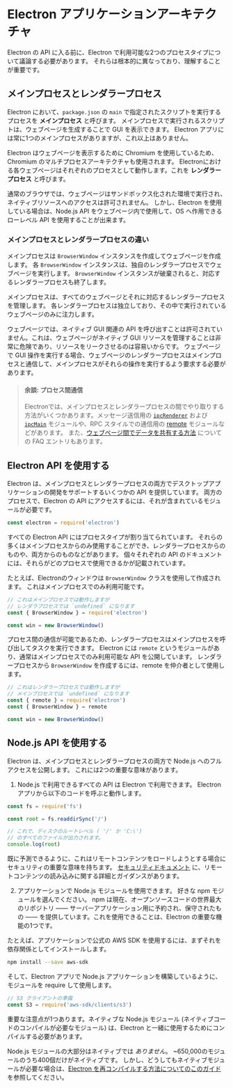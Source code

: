 # Electron アプリケーションアーキテクチャ

Electron の API に入る前に、Electron で利用可能な2つのプロセスタイプについて議論する必要があります。 それらは根本的に異なっており、理解することが重要です。

## メインプロセスとレンダラープロセス

Electron において、`package.json` の `main` で指定されたスクリプトを実行するプロセスを **メインプロセス** と呼びます。 メインプロセスで実行されるスクリプトは、ウェブページを生成することで GUI を表示できます。 Electron アプリには常に1つのメインプロセスがありますが、これ以上はありません。

Electron はウェブページを表示するために Chromium を使用しているため、 Chromium のマルチプロセスアーキテクチャも使用されます。 Electronにおける各ウェブページはそれぞれのプロセスとして動作します。これを **レンダラープロセス** と呼びます。

通常のブラウザでは、ウェブページはサンドボックス化された環境で実行され、ネイティブリソースへのアクセスは許可されません。 しかし、Electron を使用している場合は、Node.js API をウェブページ内で使用して、OS へ作用できるローレベル API を使用することが出来ます。

### メインプロセスとレンダラープロセスの違い

メインプロセスは `BrowserWindow` インスタンスを作成してウェブページを作成します。 各 `BrowserWindow` インスタンスは、独自のレンダラープロセスでウェブページを実行します。 `BrowserWindow` インスタンスが破棄されると、対応するレンダラープロセスも終了します。

メインプロセスは、すべてのウェブページとそれに対応するレンダラープロセスを管理します。 各レンダラープロセスは独立しており、その中で実行されているウェブページのみに注力します。

ウェブページでは、ネイティブ GUI 関連の API を呼び出すことは許可されていません。これは、ウェブページがネイティブ GUI リソースを管理することは非常に危険であり、リソースをリークさせるのは容易いからです。 ウェブページで GUI 操作を実行する場合、ウェブページのレンダラープロセスはメインプロセスと通信して、メインプロセスがそれらの操作を実行するよう要求する必要があります。

> #### 余談: プロセス間通信
> 
> Electronでは、メインプロセスとレンダラープロセスの間でやり取りする方法がいくつかあります。メッセージ送信用の [`ipcRenderer`](../api/ipc-renderer.md) および [`ipcMain`](../api/ipc-main.md) モジュールや、RPC スタイルでの通信用の [remote](../api/remote.md) モジュールなどがあります。 また、[ウェブページ間でデータを共有する方法](../faq.md#how-to-share-data-between-web-pages) についての FAQ エントリもあります。

## Electron API を使用する

Electron は、メインプロセスとレンダラープロセスの両方でデスクトップアプリケーションの開発をサポートするいくつかの API を提供しています。 両方のプロセスで、Electron の API にアクセスするには、それが含まれているモジュールが必要です。

```javascript
const electron = require('electron')
```

すべての Electron API にはプロセスタイプが割り当てられています。 それらの多くはメインプロセスからのみ使用することができ、レンダラープロセスからのものや、両方からのものなどがあります。 個々それぞれの API のドキュメントには、それらがどのプロセスで使用できるかが記載されています。

たとえば、Electronのウィンドウは `BrowserWindow` クラスを使用して作成されます。 これはメインプロセスでのみ利用可能です。

```javascript
// これはメインプロセスでは動作しますが
// レンダラプロセスでは `undefined` になります
const { BrowserWindow } = require('electron')

const win = new BrowserWindow()
```

プロセス間の通信が可能であるため、レンダラープロセスはメインプロセスを呼び出してタスクを実行できます。 Electron には `remote` というモジュールがあり、通常はメインプロセスでのみ利用可能な API を公開しています。 レンダラープロセスから `BrowserWindow` を作成するには、remote を仲介者として使用します。

```javascript
// これはレンダラープロセスでは動作しますが
// メインプロセスでは `undefined` になります
const { remote } = require('electron')
const { BrowserWindow } = remote

const win = new BrowserWindow()
```

## Node.js API を使用する

Electron は、メインプロセスとレンダラープロセスの両方で Node.js へのフルアクセスを公開します。 これには2つの重要な意味があります。

1) Node.js で利用できるすべての API は Electron で利用できます。 Electron アプリから以下のコードを呼ぶと動作します。

```javascript
const fs = require('fs')

const root = fs.readdirSync('/')

// これで、ディスクのルートレベル ( '/' か 'C:\')
// のすべてのファイルが出力されます。
console.log(root)
```

既に予測できるように、これはリモートコンテンツをロードしようとする場合にセキュリティの重要な意味を持ちます。 [セキュリティドキュメント](./security.md) に、リモートコンテンツの読み込みに関する詳細とガイダンスがあります。

2) アプリケーションで Node.js モジュールを使用できます。 好きな npm モジュールを選んでください。 npm は現在、オープンソースコードの世界最大のリポジトリ ―― サーバーアプリケーション用に予約され、保守されたもの ―― を提供しています。これを使用できることは、Electron の重要な機能の1つです。

たとえば、アプリケーションで公式の AWS SDK を使用するには、まずそれを依存関係としてインストールします。

```sh
npm install --save aws-sdk
```

そして、Electron アプリで Node.js アプリケーションを構築しているように、モジュールを require して使用します。

```javascript
// S3 クライアントの準備
const S3 = require('aws-sdk/clients/s3')
```

重要な注意点が1つあります。ネイティブな Node.js モジュール (ネイティブコードのコンパイルが必要なモジュール) は、Electron と一緒に使用するためにコンパイルする必要があります。

Node.js モジュールの大部分はネイティブでは *ありません*。 ~650,000のモジュールのうち400個だけがネイティブです。 しかし、どうしてもネイティブモジュールが必要な場合は、[Electron を再コンパイルする方法についてのこのガイド](./using-native-node-modules.md) を参照してください。